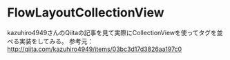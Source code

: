 # FlowLayoutCollectionView

kazuhiro4949さんのQiitaの記事を見て実際にCollectionViewを使ってタグを並べる実装をしてみる。
参考元：http://qiita.com/kazuhiro4949/items/03bc3d17d3826aa197c0